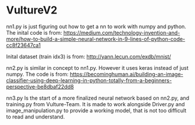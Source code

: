 # VultureV2

nn1.py is just figuring out how to get a nn to work with numpy and python.
The inital code is from:
https://medium.com/technology-invention-and-more/how-to-build-a-simple-neural-network-in-9-lines-of-python-code-cc8f23647ca1

Inital dataset (train idx3) is from: 
http://yann.lecun.com/exdb/mnist/


nn2.py is similar in concept to nn1.py. However it uses keras instead of just numpy.
The code is from: https://becominghuman.ai/building-an-image-classifier-using-deep-learning-in-python-totally-from-a-beginners-perspective-be8dbaf22dd8

nn3.py Is the start of a more finalized neural network based on nn2.py, and training.py from Vulture-Team.
It is made to work alongside Driver.py and image_manipulation.py to provide a working model, that is not too difficult to read and understand.
